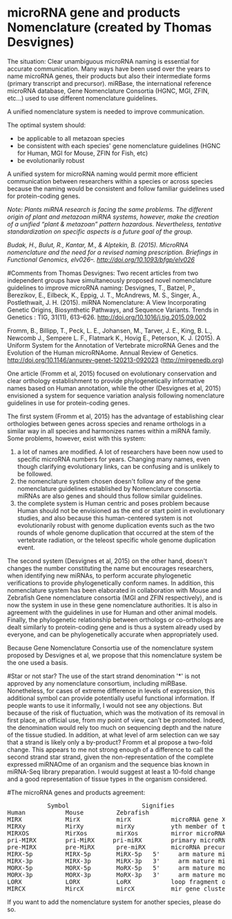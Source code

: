 # microRNA gene and products Nomenclature (created by Thomas Desvignes)

The situation:
Clear unambiguous microRNA naming is essential for accurate communication. Many ways have been used over the years to name microRNA genes, their products but also their intermediate forms (primary transcript and precursor). miRBase, the international reference microRNA database, Gene Nomenclature Consortia (HGNC, MGI, ZFIN, etc...) used to use different nomenclature guidelines.

A unified nomenclature system is needed to improve communication.

The optimal system should:
  - be applicable to all metazoan species 
  - be consistent with each species' gene nomenclature guidelines (HGNC for Human, MGI for Mouse, ZFIN for Fish, etc) 
  - be evolutionarily robust
  
A unified system for microRNA naming would permit more efficient communication between researchers within a species or across species because the naming would be consistent and follow familiar guidelines used for protein-coding genes.
  
*Note:*
*Plants miRNA research is facing the same problems. The different origin of plant and metazoan miRNA systems, however, make the creation of a unified “plant &amp; metazoan” pattern hazardous. Nevertheless, tentative standardization on specific aspects is a future goal of the group.*

*Budak, H., Bulut, R., Kantar, M., &amp; Alptekin, B. (2015). MicroRNA nomenclature and the need for a revised naming prescription. Briefings in Functional Genomics, elv026–. <a href="http://doi.org/10.1093/bfgp/elv026">http://doi.org/10.1093/bfgp/elv026</a>*

#Comments from Thomas Desvignes:
Two recent articles from two independent groups have simultaneously proposed novel nomenclature guidelines to improve microRNA naming:
Desvignes, T., Batzel, P., Berezikov, E., Eilbeck, K., Eppig, J. T., McAndrews, M. S., Singer, A., Postlethwait, J. H. (2015). miRNA Nomenclature: A View Incorporating Genetic Origins, Biosynthetic Pathways, and Sequence Variants. Trends in Genetics : TIG, 31(11), 613–626. <a href="http://doi.org/10.1016/j.tig.2015.09.002">http://doi.org/10.1016/j.tig.2015.09.002</a>

Fromm, B., Billipp, T., Peck, L. E., Johansen, M., Tarver, J. E., King, B. L., Newcomb J., Sempere L. F., Flatmark K., Hovig E., Peterson, K. J. (2015). A Uniform System for the Annotation of Vertebrate microRNA Genes and the Evolution of the Human microRNAome. Annual Review of Genetics. <a href="http://doi.org/10.1146/annurev-genet-120213-092023">http://doi.org/10.1146/annurev-genet-120213-092023</a> (<a href="http://mirgenedb.org">http://mirgenedb.org</a>)</li>

One article (Fromm et al, 2015) focused on evolutionary conservation and clear orthology establishment to provide phylogenetically informative names based on Human annotation, while the other (Desvignes et al, 2015) envisioned a system for sequence variation analysis following nomenclature guidelines in use for protein-coding genes. 

The first system (Fromm et al, 2015) has the advantage of establishing clear orthologies between genes across species and rename orthologs in a similar way in all species and harmonizes names within a miRNA family. Some problems, however, exist with this system: 
  1) a lot of names are modified. A lot of researchers have been now used to specific microRNA numbers for years. Changing many names, even though clarifying evolutionary links, can be confusing and is unlikely to be followed.
  2) the nomenclature system chosen doesn't follow any of the gene nomenclature guidelines established by Nomenclature consortia. miRNAs are also genes and should thus follow similar guidelines.
  3) the complete system is Human centric and poses problem because Human should not be envisioned as the end or start point in evolutionary studies, and also because this human-centered system is not evolutionarily robust with genome duplication events such as the two rounds of whole genome duplication that occurred at the stem of the vertebrate radiation, or the teleost specific whole genome duplication event.

The second system (Desvignes et al, 2015) on the other hand, doesn't changes the number constituting the name but encourages researchers, when identifying new miRNAs, to perform accurate phylogenetic verifications to provide phylogenetically conform names. In addition, this nomenclature system has been elaborated in collaboration with Mouse and Zebrafish Gene nomenclature consortia (MGI and ZFIN respectively), and is now the system in use in these gene nomenclature authorities. It is also in agreement with the guidelines in use for Human and other animal models. Finally, the phylogenetic relationship between orthologs or co-orthologs are dealt similarly to protein-coding gene and is thus a system already used by everyone, and can be phylogenetically accurate when appropriately used. 

Because Gene Nomenclature Consortia use of the nomenclature system proposed by Desvignes et al, we propose that this nomenclature system be the one used a basis.

#Star or not star?
The use of the start strand denomination '*' is not approved by any nomenclature consortium, including miRBase. Nonetheless, for cases of extreme difference in levels of expression, this additional symbol can provide potentially useful functional information. If people wants to use it informally, I would not see any objections.
But because of the risk of fluctuation, which was the motivation of its removal in first place, an official use, from my point of view, can't be promoted. Indeed, the denomination would rely too much on sequencing depth and the nature of the tissue studied. In addition, at what level of arm selection can we say that a strand is likely only a by-product? Fromm et al propose a two-fold change. This appears to me not strong enough of a difference to call the second strand star strand, given the non-representation of the complete expressed miRNAOme of an organism and the sequence bias known in miRNA-Seq library preparation. I would suggest at least a 10-fold change and a good representation of tissue types in the organism considered.

#The microRNA genes and products agreement:
<pre>
           Symbol	                 Signifies
Human	        Mouse	      Zebrafish	
MIRX	        MirX	      mirX	         microRNA gene X
MIRXy	        MirXy	      mirXy	         yth member of the mirX family (y can be a letter or a "dot-number")
MIRXOS          MirXos	      mirXos	     mirror microRNA gene of the microRNA gene X 
pri-MIRX	    pri-MiRX     pri-miRX	     primary microRNA transcript X
pre-MIRX	    pre-MiRX	  pre-miRX	     microRNA precursor X
MIRX-5p	        MIRX-5p	      MiRX-5p	5'     arm mature miRNA sequence 
MIRX-3p	        MIRX-3p	      MiRX-3p	3'     arm mature miRNA sequence 
MORX-5p	        MORX-5p	      MoRX-5p	5'     arm mature moR sequence 
MORX-3p	        MORX-3p	      MoRX-3p	3'     arm mature moR sequence 
LORX	        LORX	      LoRX	         loop fragment of the miRNA precursor
MIRCX	        MircX	      mircX	         mir gene cluster X
</pre>

If you want to add the nomenclature system for another species, please do so.
